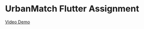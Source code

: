 # UrbanMatch Flutter Assignment

[Video Demo](https://drive.google.com/file/d/1EOkN2HlMCQ8Rdc1gfDENIuduwSw_tq_I/view?usp=drive_link)
